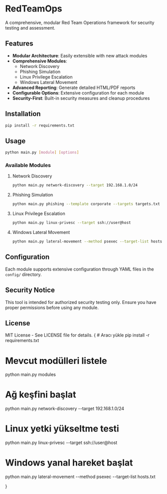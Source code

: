 # RedTeamOps

A comprehensive, modular Red Team Operations framework for security testing and assessment.

## Features

- **Modular Architecture**: Easily extensible with new attack modules
- **Comprehensive Modules**:
  - Network Discovery
  - Phishing Simulation
  - Linux Privilege Escalation
  - Windows Lateral Movement
- **Advanced Reporting**: Generate detailed HTML/PDF reports
- **Configurable Options**: Extensive configuration for each module
- **Security-First**: Built-in security measures and cleanup procedures

## Installation

```bash
pip install -r requirements.txt
```

## Usage

```bash
python main.py [module] [options]
```

### Available Modules

1. Network Discovery
   ```bash
   python main.py network-discovery --target 192.168.1.0/24
   ```

2. Phishing Simulation
   ```bash
   python main.py phishing --template corporate --targets targets.txt
   ```

3. Linux Privilege Escalation
   ```bash
   python main.py linux-privesc --target ssh://user@host
   ```

4. Windows Lateral Movement
   ```bash
   python main.py lateral-movement --method psexec --target-list hosts.txt
   ```

## Configuration

Each module supports extensive configuration through YAML files in the `config/` directory.

## Security Notice

This tool is intended for authorized security testing only. Ensure you have proper permissions before using any module.

## License

MIT License - See LICENSE file for details.
{
    # Aracı yükle
pip install -r requirements.txt

# Mevcut modülleri listele
python main.py modules

# Ağ keşfini başlat
python main.py network-discovery --target 192.168.1.0/24

# Linux yetki yükseltme testi
python main.py linux-privesc --target ssh://user@host

# Windows yanal hareket başlat
python main.py lateral-movement --method psexec --target-list hosts.txt

}
